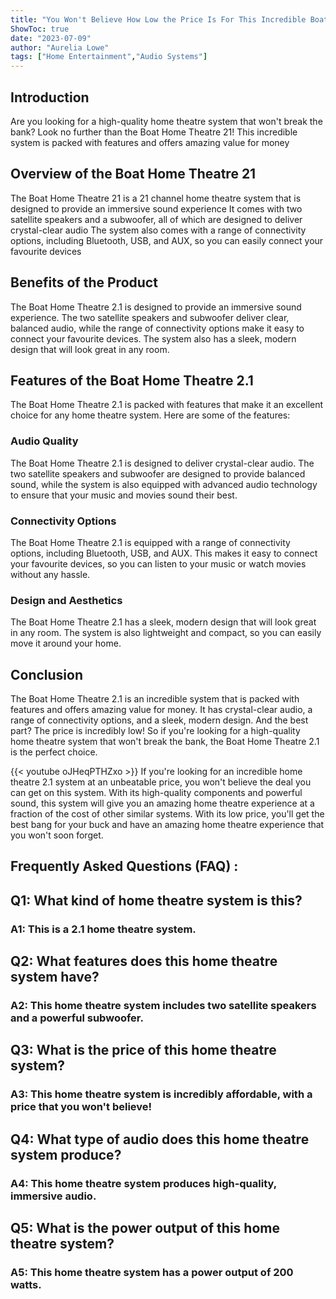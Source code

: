 ```yaml
---
title: "You Won't Believe How Low the Price Is For This Incredible Boat Home Theatre 2.1!"
ShowToc: true 
date: "2023-07-09"
author: "Aurelia Lowe" 
tags: ["Home Entertainment","Audio Systems"]
---
```

## Introduction
Are you looking for a high-quality home theatre system that won't break the bank? Look no further than the Boat Home Theatre 21! This incredible system is packed with features and offers amazing value for money 

## Overview of the Boat Home Theatre 21
The Boat Home Theatre 21 is a 21 channel home theatre system that is designed to provide an immersive sound experience It comes with two satellite speakers and a subwoofer, all of which are designed to deliver crystal-clear audio The system also comes with a range of connectivity options, including Bluetooth, USB, and AUX, so you can easily connect your favourite devices 

## Benefits of the Product
The Boat Home Theatre 2.1 is designed to provide an immersive sound experience. The two satellite speakers and subwoofer deliver clear, balanced audio, while the range of connectivity options make it easy to connect your favourite devices. The system also has a sleek, modern design that will look great in any room. 

## Features of the Boat Home Theatre 2.1
The Boat Home Theatre 2.1 is packed with features that make it an excellent choice for any home theatre system. Here are some of the features: 

### Audio Quality
The Boat Home Theatre 2.1 is designed to deliver crystal-clear audio. The two satellite speakers and subwoofer are designed to provide balanced sound, while the system is also equipped with advanced audio technology to ensure that your music and movies sound their best. 

### Connectivity Options
The Boat Home Theatre 2.1 is equipped with a range of connectivity options, including Bluetooth, USB, and AUX. This makes it easy to connect your favourite devices, so you can listen to your music or watch movies without any hassle. 

### Design and Aesthetics
The Boat Home Theatre 2.1 has a sleek, modern design that will look great in any room. The system is also lightweight and compact, so you can easily move it around your home. 

## Conclusion
The Boat Home Theatre 2.1 is an incredible system that is packed with features and offers amazing value for money. It has crystal-clear audio, a range of connectivity options, and a sleek, modern design. And the best part? The price is incredibly low! So if you're looking for a high-quality home theatre system that won't break the bank, the Boat Home Theatre 2.1 is the perfect choice.

{{< youtube oJHeqPTHZxo >}} 
If you're looking for an incredible home theatre 2.1 system at an unbeatable price, you won't believe the deal you can get on this system. With its high-quality components and powerful sound, this system will give you an amazing home theatre experience at a fraction of the cost of other similar systems. With its low price, you'll get the best bang for your buck and have an amazing home theatre experience that you won't soon forget.

## Frequently Asked Questions (FAQ) :
<h2>Q1: What kind of home theatre system is this?</h2>

<h3>A1: This is a 2.1 home theatre system.</h3>

<h2>Q2: What features does this home theatre system have?</h2>

<h3>A2: This home theatre system includes two satellite speakers and a powerful subwoofer.</h3>

<h2>Q3: What is the price of this home theatre system?</h2>

<h3>A3: This home theatre system is incredibly affordable, with a price that you won't believe!</h3>

<h2>Q4: What type of audio does this home theatre system produce?</h2>

<h3>A4: This home theatre system produces high-quality, immersive audio.</h3>

<h2>Q5: What is the power output of this home theatre system?</h2>

<h3>A5: This home theatre system has a power output of 200 watts.</h3>



